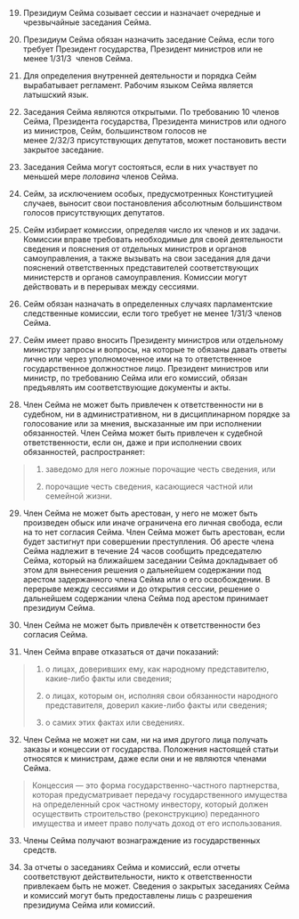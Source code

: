 19. Президиум Сейма созывает сессии и назначает очередные и чрезвычайные заседания Сейма.

20. Президиум Сейма обязан назначить заседание Сейма, если того требует Президент государства, Президент министров или не менее 1/31/3  членов Сейма.

21. Для определения внутренней деятельности и порядка Сейм вырабатывает регламент. Рабочим языком Сейма является латышский язык.

22. Заседания Сейма являются открытыми. По требованию 10 членов Сейма, Президента государства, Президента министров или одного из министров, Сейм, большинством голосов не менее 2/32/3 присутствующих депутатов, может постановить вести закрытое заседание.

23. Заседания Сейма могут состояться, если в них участвует по меньшей мере _половина_ членов Сейма.

24. Сейм, за исключением особых, предусмотренных Конституцией случаев, выносит свои постановления абсолютным большинством голосов присутствующих депутатов.

25. Сейм избирает комиссии, определяя число их членов и их задачи. Комиссии вправе требовать необходимые для своей деятельности сведения и пояснения от отдельных министров и органов самоуправления, а также вызывать на свои заседания для дачи пояснений ответственных представителей соответствующих министерств и органов самоуправления. Комиссии могут действовать и в перерывах между сессиями.

26. Сейм обязан назначать в определенных случаях парламентские следственные комиссии, если того требует не менее 1/31/3 членов Сейма.

27. Сейм имеет право вносить Президенту министров или отдельному министру запросы и вопросы, на которые те обязаны давать ответы лично или через уполномоченное ими на то ответственное государственное должностное лицо. Президент министров или министр, по требованию Сейма или его комиссий, обязан предъявлять им соответствующие документы и акты.

28. Член Сейма не может быть привлечен к ответственности ни в судебном, ни в административном, ни в дисциплинарном порядке за голосование или за мнения, высказанные им при исполнении обязанностей. Член Сейма может быть привлечен к судебной ответственности, если он, даже и при исполнении своих обязанностей, распространяет:

> 1) заведомо для него ложные порочащие честь сведения, или
> 
> 2) порочащие честь сведения, касающиеся частной или семейной жизни.

29. Член Сейма не может быть арестован, у него не может быть произведен обыск или иначе ограничена его личная свобода, если на то нет согласия Сейма. Член Сейма может быть арестован, если будет застигнут при совершении преступления. Об аресте члена Сейма надлежит в течение 24 часов сообщить председателю Сейма, который на ближайшем заседании Сейма докладывает об этом для вынесения решения о дальнейшем содержании под арестом задержанного члена Сейма или о его освобождении. В перерыве между сессиями и до открытия сессии, решение о дальнейшем содержании члена Сейма под арестом принимает президиум Сейма.

30. Член Сейма не может быть привлечён к ответственности без согласия Сейма.

31. Член Сейма вправе отказаться от дачи показаний:

> 1) о лицах, доверивших ему, как народному представителю, какие-либо факты или сведения;
> 
> 2) о лицах, которым он, исполняя свои обязанности народного представителя, доверил какие-либо факты или сведения;
> 
> 3) о самих этих фактах или сведениях.

32. Член Сейма не может ни сам, ни на имя другого лица получать заказы и концессии от государства. Положения настоящей статьи относятся к министрам, даже если они и не являются членами Сейма.

> Концессия — это форма государственно-частного партнерства, которая предусматривает передачу государственного имущества на определенный срок частному инвестору, который должен осуществить строительство (реконструкцию) переданного имущества и имеет право получать доход от его использования.

33. Члены Сейма получают вознаграждение из государственных средств.

34. За отчеты о заседаниях Сейма и комиссий, если отчеты соответствуют действительности, никто к ответственности привлекаем быть не может. Сведения о закрытых заседаниях Сейма и комиссий могут быть предоставлены лишь с разрешения президиума Сейма или комиссий.